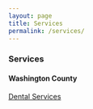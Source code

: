 ```yaml
---
layout: page
title: Services
permalink: /services/
---
```


### Services

#### Washington County


[Dental Services](_downloads/Dental-Medical-Prescriptions-11.9.22.pdf)
